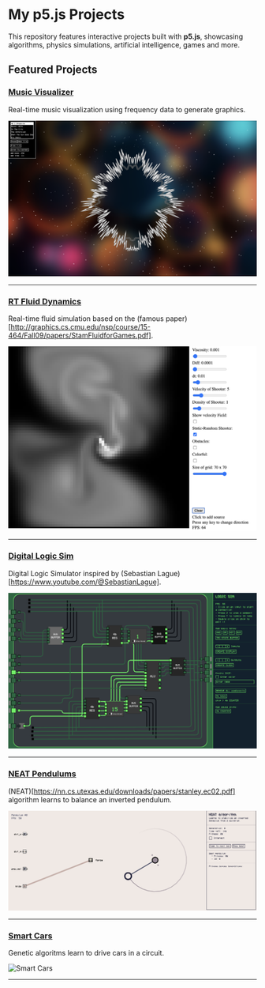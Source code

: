# My p5.js Projects

This repository features interactive projects built with **p5.js**, showcasing algorithms, physics simulations, artificial intelligence, games and more.

## Featured Projects

### [Music Visualizer](Algorithms/Music_Visualizer/)
Real-time music visualization using frequency data to generate graphics.

![Music Visualizer](assets/MusicViz.png)

---

### [RT Fluid Dynamics](Physics_Simulations/RT_Fluid_Dynamics/)
Real-time fluid simulation based on the (famous paper)[http://graphics.cs.cmu.edu/nsp/course/15-464/Fall09/papers/StamFluidforGames.pdf].

![RT Fluid Dynamics](assets/FluidDynamics.png)

---

### [Digital Logic Sim](Algorithms/Logic_Sim_v3/)
Digital Logic Simulator inspired by (Sebastian Lague)[https://www.youtube.com/@SebastianLague].

![Digital Logic Sim](assets/LogicSim.png)

---

### [NEAT Pendulums](IAs/Smart_Pendulums_V2/)
(NEAT)[https://nn.cs.utexas.edu/downloads/papers/stanley.ec02.pdf] algorithm learns to balance an inverted pendulum.

![NEAT Pendulums](assets/NeatPendulums.png)

---

### [Smart Cars](IAs/Smart_Cars%20v2/)
Genetic algoritms learn to drive cars in a circuit.

![Smart Cars](assets/SmartCars.png)

---

